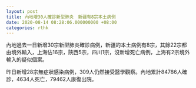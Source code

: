 ```yaml
---
layout: post
title: 內地增30人確診新型肺炎　新疆有8宗本土病例
date: 2020-08-14 08:28:06.000000000 +08:00
categories: rthk
---
```


內地過去一日新增30宗新型肺炎確診病例，新疆的本土病例有8宗，其餘22宗都由境外輸入，上海佔16宗，陝西5宗，四川1宗，沒新增死亡病例，上海有2宗境外輸入的疑似個案。

昨日新增28宗無症狀感染病例，309人仍然接受醫學觀察。內地累計84786人確診，4634人死亡，79462人康復出院。
